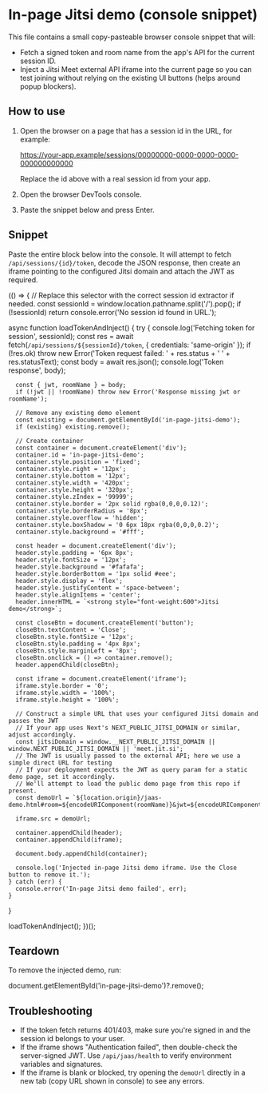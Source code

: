 In-page Jitsi demo (console snippet)
=================================

This file contains a small copy-pasteable browser console snippet that will:

- Fetch a signed token and room name from the app's API for the current session ID.
- Inject a Jitsi Meet external API iframe into the current page so you can test joining without relying on the existing UI buttons (helps around popup blockers).

How to use
----------

1. Open the browser on a page that has a session id in the URL, for example:

   https://your-app.example/sessions/00000000-0000-0000-0000-000000000000

   Replace the id above with a real session id from your app.

2. Open the browser DevTools console.

3. Paste the snippet below and press Enter.

Snippet
-------

Paste the entire block below into the console. It will attempt to fetch `/api/sessions/{id}/token`, decode the JSON response, then create an iframe pointing to the configured Jitsi domain and attach the JWT as required.

(() => {
  // Replace this selector with the correct session id extractor if needed.
  const sessionId = window.location.pathname.split('/').pop();
  if (!sessionId) return console.error('No session id found in URL.');

  async function loadTokenAndInject() {
    try {
      console.log('Fetching token for session', sessionId);
      const res = await fetch(`/api/sessions/${sessionId}/token`, { credentials: 'same-origin' });
      if (!res.ok) throw new Error('Token request failed: ' + res.status + ' ' + res.statusText);
      const body = await res.json();
      console.log('Token response', body);

      const { jwt, roomName } = body;
      if (!jwt || !roomName) throw new Error('Response missing jwt or roomName');

      // Remove any existing demo element
      const existing = document.getElementById('in-page-jitsi-demo');
      if (existing) existing.remove();

      // Create container
      const container = document.createElement('div');
      container.id = 'in-page-jitsi-demo';
      container.style.position = 'fixed';
      container.style.right = '12px';
      container.style.bottom = '12px';
      container.style.width = '420px';
      container.style.height = '320px';
      container.style.zIndex = '99999';
      container.style.border = '2px solid rgba(0,0,0,0.12)';
      container.style.borderRadius = '8px';
      container.style.overflow = 'hidden';
      container.style.boxShadow = '0 6px 18px rgba(0,0,0,0.2)';
      container.style.background = '#fff';

      const header = document.createElement('div');
      header.style.padding = '6px 8px';
      header.style.fontSize = '12px';
      header.style.background = '#fafafa';
      header.style.borderBottom = '1px solid #eee';
      header.style.display = 'flex';
      header.style.justifyContent = 'space-between';
      header.style.alignItems = 'center';
      header.innerHTML = `<strong style="font-weight:600">Jitsi demo</strong>`;

      const closeBtn = document.createElement('button');
      closeBtn.textContent = 'Close';
      closeBtn.style.fontSize = '12px';
      closeBtn.style.padding = '4px 8px';
      closeBtn.style.marginLeft = '8px';
      closeBtn.onclick = () => container.remove();
      header.appendChild(closeBtn);

      const iframe = document.createElement('iframe');
      iframe.style.border = '0';
      iframe.style.width = '100%';
      iframe.style.height = '100%';

      // Construct a simple URL that uses your configured Jitsi domain and passes the JWT
      // If your app uses Next's NEXT_PUBLIC_JITSI_DOMAIN or similar, adjust accordingly.
      const jitsiDomain = window.__NEXT_PUBLIC_JITSI_DOMAIN || window.NEXT_PUBLIC_JITSI_DOMAIN || 'meet.jit.si';
      // The JWT is usually passed to the external API; here we use a simple direct URL for testing
      // If your deployment expects the JWT as query param for a static demo page, set it accordingly.
      // We'll attempt to load the public demo page from this repo if present.
      const demoUrl = `${location.origin}/jaas-demo.html#room=${encodeURIComponent(roomName)}&jwt=${encodeURIComponent(jwt)}`;

      iframe.src = demoUrl;

      container.appendChild(header);
      container.appendChild(iframe);

      document.body.appendChild(container);

      console.log('Injected in-page Jitsi demo iframe. Use the Close button to remove it.');
    } catch (err) {
      console.error('In-page Jitsi demo failed', err);
    }
  }

  loadTokenAndInject();
})();

Teardown
--------

To remove the injected demo, run:

document.getElementById('in-page-jitsi-demo')?.remove();

Troubleshooting
---------------

- If the token fetch returns 401/403, make sure you're signed in and the session id belongs to your user.
- If the iframe shows "Authentication failed", then double-check the server-signed JWT. Use `/api/jaas/health` to verify environment variables and signatures.
- If the iframe is blank or blocked, try opening the `demoUrl` directly in a new tab (copy URL shown in console) to see any errors.
